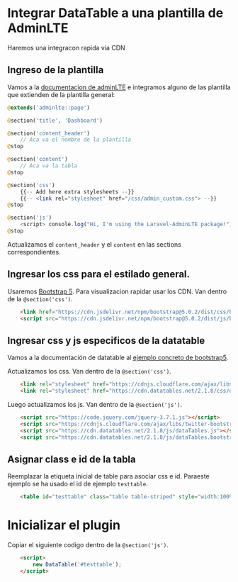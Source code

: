 # Integrar DataTable a una plantilla de AdminLTE

Haremos una integracon rapida via CDN

## Ingreso de la plantilla

Vamos a la [documentacion de adminLTE](https://github.com/jeroennoten/Laravel-AdminLTE/wiki/Usage) e integramos alguno de las plantilla que extienden de la plantilla general:

```php
@extends('adminlte::page')

@section('title', 'Dashboard')

@section('content_header')
    // Aca va el nombre de la plantilla
@stop

@section('content')
    // Aca va la tabla
@stop

@section('css')
    {{-- Add here extra stylesheets --}}
    {{-- <link rel="stylesheet" href="/css/admin_custom.css"> --}}
@stop

@section('js')
    <script> console.log("Hi, I'm using the Laravel-AdminLTE package!"); </script>
@stop
```

Actualizamos el `content_header` y el `content` en las sections correspondientes.

## Ingresar los css para el estilado general.

Usaremos [Bootstrap 5](https://getbootstrap.com/docs/5.3/getting-started/introduction/). Para visualizacion rapidar usar los CDN. Van dentro de la `@section('css')`.

```html
    <link href="https://cdn.jsdelivr.net/npm/bootstrap@5.0.2/dist/css/bootstrap.min.css" rel="stylesheet" integrity="sha384-EVSTQN3/azprG1Anm3QDgpJLIm9Nao0Yz1ztcQTwFspd3yD65VohhpuuCOmLASjC" crossorigin="anonymous">
    <script src="https://cdn.jsdelivr.net/npm/bootstrap@5.0.2/dist/js/bootstrap.bundle.min.js" integrity="sha384-MrcW6ZMFYlzcLA8Nl+NtUVF0sA7MsXsP1UyJoMp4YLEuNSfAP+JcXn/tWtIaxVXM" crossorigin="anonymous"></script>
```

## Ingresar css y js especificos de la datatable

Vamos a la documentación de datatable al [ejemplo concreto de bootstrap5](https://datatables.net/examples/styling/bootstrap5.html).

Actualizamos los css. Van dentro de la `@section('css')`.

```html
    <link rel="stylesheet" href="https://cdnjs.cloudflare.com/ajax/libs/twitter-bootstrap/5.3.0/css/bootstrap.min.css">
    <link rel="stylesheet" href="https://cdn.datatables.net/2.1.8/css/dataTables.bootstrap5.css">
```

Luego actualizamos los js. Van dentro de la `@section('js')`.

```html
    <script src="https://code.jquery.com/jquery-3.7.1.js"></script>
    <script src="https://cdnjs.cloudflare.com/ajax/libs/twitter-bootstrap/5.3.0/js/bootstrap.bundle.min.js"></script>
    <script src="https://cdn.datatables.net/2.1.8/js/dataTables.js"></script>
    <script src="https://cdn.datatables.net/2.1.8/js/dataTables.bootstrap5.js"></script>
```

## Asignar class e id de la tabla

Reemplazar la etiqueta inicial de table para asociar css e id. Paraeste ejemplo se ha usado el id de ejemplo `testtable`.

```html
    <table id="testtable" class="table table-striped" style="width:100%">
```

# Inicializar el plugin

Copiar el siguiente codigo dentro de la `@section('js')`.

```html
    <script>
        new DataTable('#testtable');
    </script>
```

